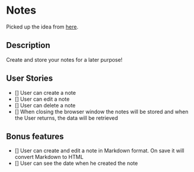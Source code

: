 # Notes

Picked up the idea from [here](https://blog.bitsrc.io/15-app-ideas-to-build-and-level-up-your-coding-skills-28612c72a3b1).

## Description

Create and store your notes for a later purpose!

## User Stories

- [] User can create a note
- [] User can edit a note
- [] User can delete a note
- [] When closing the browser window the notes will be stored and when the User returns, the data will be retrieved

## Bonus features

- [] User can create and edit a note in Markdown format. On save it will convert Markdown to HTML
- [] User can see the date when he created the note
